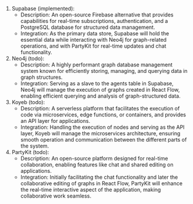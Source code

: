 1. Supabase (implemented):
   - Description: An open-source Firebase alternative that provides capabilities for real-time subscriptions, authentication, and a PostgreSQL database for structured data management.
   - Integration: As the primary data store, Supabase will hold the essential data while interacting with Neo4j for graph-related operations, and with PartyKit for real-time updates and chat functionality.
2. Neo4j (todo):
   - Description: A highly performant graph database management system known for efficiently storing, managing, and querying data in graph structures.
   - Integration: Serving as a slave to the agents table in Supabase, Neo4j will manage the execution of graphs created in React Flow, enabling efficient querying and analysis of graph-structured data.
3. Koyeb (todo):
   - Description: A serverless platform that facilitates the execution of code via microservices, edge functions, or containers, and provides an API layer for applications.
   - Integration: Handling the execution of nodes and serving as the API layer, Koyeb will manage the microservices architecture, ensuring smooth operation and communication between the different parts of the system.
4. PartyKit (todo):
   - Description: An open-source platform designed for real-time collaboration, enabling features like chat and shared editing on applications.
   - Integration: Initially facilitating the chat functionality and later the collaborative editing of graphs in React Flow, PartyKit will enhance the real-time interactive aspect of the application, making collaborative work seamless.
